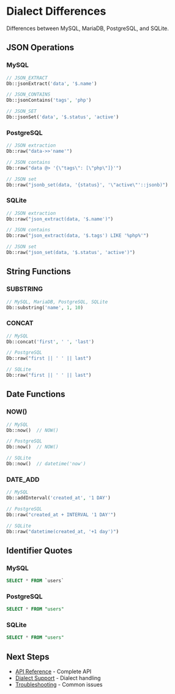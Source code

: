 # Dialect Differences

Differences between MySQL, MariaDB, PostgreSQL, and SQLite.

## JSON Operations

### MySQL

```php
// JSON_EXTRACT
Db::jsonExtract('data', '$.name')

// JSON_CONTAINS
Db::jsonContains('tags', 'php')

// JSON_SET
Db::jsonSet('data', '$.status', 'active')
```

### PostgreSQL

```php
// JSON extraction
Db::raw("data->>'name'")

// JSON contains
Db::raw("data @> '{\"tags\": [\"php\"]}'")

// JSON set
Db::raw("jsonb_set(data, '{status}', '\"active\"'::jsonb)")
```

### SQLite

```php
// JSON extraction
Db::raw("json_extract(data, '$.name')")

// JSON contains
Db::raw("json_extract(data, '$.tags') LIKE '%php%'")

// JSON set
Db::raw("json_set(data, '$.status', 'active')")
```

## String Functions

### SUBSTRING

```php
// MySQL, MariaDB, PostgreSQL, SQLite
Db::substring('name', 1, 10)
```

### CONCAT

```php
// MySQL
Db::concat('first', ' ', 'last')

// PostgreSQL
Db::raw("first || ' ' || last")

// SQLite
Db::raw("first || ' ' || last")
```

## Date Functions

### NOW()

```php
// MySQL
Db::now()  // NOW()

// PostgreSQL
Db::now()  // NOW()

// SQLite
Db::now()  // datetime('now')
```

### DATE_ADD

```php
// MySQL
Db::addInterval('created_at', '1 DAY')

// PostgreSQL
Db::raw("created_at + INTERVAL '1 DAY'")

// SQLite
Db::raw("datetime(created_at, '+1 day')")
```

## Identifier Quotes

### MySQL

```sql
SELECT * FROM `users`
```

### PostgreSQL

```sql
SELECT * FROM "users"
```

### SQLite

```sql
SELECT * FROM "users"
```

## Next Steps

- [API Reference](api-reference.md) - Complete API
- [Dialect Support](../02-core-concepts/dialect-support.md) - Dialect handling
- [Troubleshooting](../10-cookbook/troubleshooting.md) - Common issues
